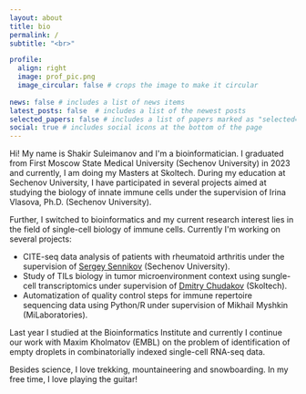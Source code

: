 ```yaml
---
layout: about
title: bio
permalink: /
subtitle: "<br>"

profile:
  align: right
  image: prof_pic.png
  image_circular: false # crops the image to make it circular
  
news: false # includes a list of news items
latest_posts: false  # includes a list of the newest posts
selected_papers: false # includes a list of papers marked as "selected={true}"
social: true # includes social icons at the bottom of the page
---
```


Hi! My name is Shakir Suleimanov and I'm a bioinformatician. I graduated from First Moscow State Medical University (Sechenov University) in 2023 and currently, I am doing my Masters at Skoltech. During my education at Sechenov University, I have participated in several projects aimed at studying the biology of innate immune cells under the supervision of Irina Vlasova, Ph.D. (Sechenov University).

Further, I switched to bioinformatics and my current research interest lies in the field of single-cell biology of immune cells. Currently I'm working on several projects:
  
  * CITE-seq data analysis of patients with rheumatoid arthritis under the supervision of [Sergey Sennikov](https://www.researchgate.net/lab/Sergey-V-Sennikov-Lab) (Sechenov University).
  * Study of TILs biology in tumor microenvironment context using sungle-cell transcriptomics under supervision of [Dmitry Chudakov](https://scholar.google.ru/citations?user=eJPnGEEAAAAJ&hl=en) (Skoltech).
  * Automatization of quality control steps for immune repertoire sequencing data using Python/R under supervision of Mikhail Myshkin (MiLaboratories).

Last year I studied at the Bioinformatics Institute and currently I continue our work with Maxim Kholmatov (EMBL) on the problem of identification of empty droplets in combinatorially indexed single-cell RNA-seq data.

Besides science, I love trekking, mountaineering and snowboarding. In my free time, I love playing the guitar!


